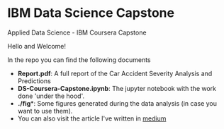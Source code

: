 # IBM Data Science Capstone
Applied Data Science - IBM Coursera Capstone

Hello and Welcome!

In the repo you can find the following documents

- **Report.pdf**: A full report of the Car Accident Severity Analysis and Predictions
- **DS-Coursera-Capstone.ipynb**: The jupyter notebook with the work done 'under the hood'.
- **./fig***: Some figures generated during the data analysis (in case you want to use them).
- You can also visit the article I've written in [medium](https://medium.com/swlh/car-accident-severity-in-seattle-wa-b398621f159a)

